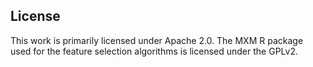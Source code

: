 ## License

This work is primarily licensed under Apache 2.0. 
The MXM R package used for the feature selection algorithms is licensed under the GPLv2.
